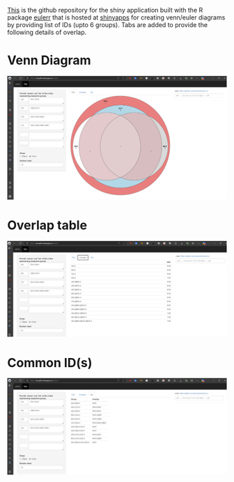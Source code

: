 [This](https://github.com/animesh/eulerr.co) is the github repository for the shiny application built with the R package [eulerr](https://jolars.github.io/eulerr/authors.html#citation) that is hosted at [shinyapps](https://fuzzylife.shinyapps.io/eulerr/) for creating venn/euler diagrams by providing list of IDs (upto 6 groups). Tabs are added to provide the following details of overlap.

# Venn Diagram

![](assets/images/Screenshot%202025-02-27%20142138.png)

# Overlap table

![](assets/images/Screenshot%202025-02-27%20142346.png)

# Common ID(s)

![](assets/images/Screenshot%202025-02-27%20142448.png)
